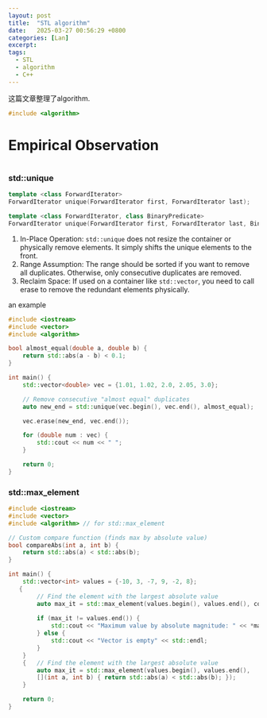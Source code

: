 ```yaml
---
layout: post
title:  "STL algorithm"
date:   2025-03-27 00:56:29 +0800
categories: [Lan]
excerpt: 
tags:
  - STL
  - algorithm
  - C++
---
```


这篇文章整理了algorithm.

```C++
#include <algorithm>
```

# Empirical Observation

#

### std::unique

```C++
template <class ForwardIterator>
ForwardIterator unique(ForwardIterator first, ForwardIterator last);

template <class ForwardIterator, class BinaryPredicate>
ForwardIterator unique(ForwardIterator first, ForwardIterator last, BinaryPredicate pred);
```

1. In-Place Operation: `std::unique` does not resize the container or physically remove elements. It simply shifts the unique elements to the front.
2. Range Assumption: The range should be sorted if you want to remove all duplicates. Otherwise, only consecutive duplicates are removed.
3. Reclaim Space: If used on a container like `std::vector`, you need to call erase to remove the redundant elements physically.

an example

```C++
#include <iostream>
#include <vector>
#include <algorithm>

bool almost_equal(double a, double b) {
    return std::abs(a - b) < 0.1;
}

int main() {
    std::vector<double> vec = {1.01, 1.02, 2.0, 2.05, 3.0};

    // Remove consecutive "almost equal" duplicates
    auto new_end = std::unique(vec.begin(), vec.end(), almost_equal);

    vec.erase(new_end, vec.end());

    for (double num : vec) {
        std::cout << num << " ";
    }

    return 0;
}
```

### std::max_element

```C++
#include <iostream>
#include <vector>
#include <algorithm> // for std::max_element

// Custom compare function (finds max by absolute value)
bool compareAbs(int a, int b) {
    return std::abs(a) < std::abs(b);
}

int main() {
    std::vector<int> values = {-10, 3, -7, 9, -2, 8};
   {
        // Find the element with the largest absolute value
        auto max_it = std::max_element(values.begin(), values.end(), compareAbs);
    
        if (max_it != values.end()) {
            std::cout << "Maximum value by absolute magnitude: " << *max_it << std::endl;
        } else {
            std::cout << "Vector is empty" << std::endl;
        }
    }
    {   // Find the element with the largest absolute value
        auto max_it = std::max_element(values.begin(), values.end(), 
        [](int a, int b) { return std::abs(a) < std::abs(b); });
    }

    return 0;
}
```
